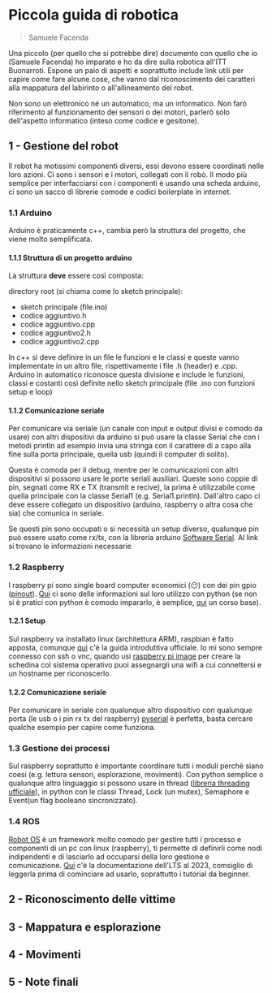 # Piccola guida di robotica
> Samuele Facenda

Una piccolo (per quello che si potrebbe dire) documento con quello che io (Samuele Facenda) ho imparato e ho da dire sulla robotica all'ITT Buonarroti. 
Espone un paio di aspetti e soprattutto include link utili per capire come fare alcune cose, che vanno dal riconoscimento dei caratteri alla mappatura del labirinto o all'allineamento del robot.

Non sono un elettronico né un automatico, ma un informatico. Non farò riferimento al funzionamento dei sensori o dei motori, parlerò solo dell'aspetto informatico (inteso come codice e gesitone).

## 1 - Gestione del robot

Il robot ha motissimi componenti diversi, essi devono essere coordinati nelle loro azioni. Ci sono i sensori e i motori, collegati con il robò. 
Il modo più semplice per interfacciarsi con i componenti è usando una scheda arduino, ci sono un sacco di librerie comode e codici boilerplate in internet.

### 1.1 Arduino

Arduino è praticamente c++, cambia però la struttura del progetto, che viene molto semplificata.

#### 1.1.1 Struttura di un progetto arduino

La struttura **deve** essere così composta:

directory root (si chiama come lo sketch principale):
- sketch principale (file.ino)
- codice aggiuntivo.h
- codice aggiuntivo.cpp
- codice aggiuntivo2.h
- codice aggiuntivo2.cpp

In c++ si deve definire in un file le funzioni e le classi e queste vanno implementate in un altro file, rispettivamente i file .h (header) e .cpp. Arduino in automatico riconosce questa divisione e include le funzioni, classi e costanti così definite nello sketch principale (file .ino con funzioni setup e loop)

#### 1.1.2 Comunicazione seriale

Per comunicare via seriale (un canale con input e output divisi e comodo da usare) con altri dispositivi da arduino si può usare la classe Serial che con i metodi println ad esempio invia una stringa con il carattere di a capo alla fine sulla porta principale, quella usb (quindi il computer di solito). 

Questa è comoda per il debug, mentre per le comunicazioni con altri dispositivi si possono usare le porte seriali ausiliari. Queste sono coppie di pin, segnati come RX e TX (transmit e recive), la prima è utilizzabile come quella principale con la classe Serial1 (e.g. Serial1.println). Dall'altro capo ci deve essere collegato un dispositivo (arduino, raspberry o altra cosa che sia) che comunica in seriale.

Se questi pin sono occupati o si necessità un setup diverso, qualunque pin può essere usato come rx/tx, con la libreria arduino [Software Serial](https://docs.arduino.cc/learn/built-in-libraries/software-serial). Al link si trovano le informazioni necessarie

### 1.2 Raspberry

I raspberry pi sono single board computer economici (:no_mouth:) con dei pin gpio ([pinout](https://encrypted-tbn0.gstatic.com/images?q=tbn:ANd9GcRHLwG7rR3G1PxzagBjpEEFUbROI1XL4yMHP7DI5ghN&s)). 
[Qui](https://projects.raspberrypi.org/en/projects/physical-computing) ci sono delle informazioni sul loro utilizzo con python (se non si è pratici con python è comodo impararlo, è semplice, [qui](https://www.programiz.com/python-programming) un corso base).

#### 1.2.1 Setup

Sul raspberry va installato linux (architettura ARM), raspbian è fatto apposta, comunque [qui](https://www.raspberrypi.com/documentation/computers/getting-started.html) c'è la guida introduttiva ufficiale. Io mi sono sempre connesso con ssh o vnc, quando usi [raspberry pi image](https://www.raspberrypi.com/software/) per creare la schedina col sistema operativo puoi assegnargli una wifi a cui connettersi e un hostname per riconoscerlo. 

#### 1.2.2 Comunicazione seriale

Per comunicare in seriale con qualunque altro dispositivo con qualunque porta (le usb o i pin rx tx del raspberry) [pyserial](https://pyserial.readthedocs.io/en/latest/) è perfetta, basta cercare qualche esempio per capire come funziona.

### 1.3 Gestione dei processi

Sul raspberry soprattutto è importante coordinare tutti i moduli perchè siano coesi (e.g. lettura sensori, esplorazione, movimenti). 
Con python semplice o qualunque altro linguaggio si possono usare in thread ([libreria threading ufficiale](https://docs.python.org/3/library/threading.html)), in python con le classi Thread, Lock (un mutex), Semaphore e Event(un flag booleano sincronizzato).

### 1.4 ROS
[Robot OS](https://www.ros.org/) è un framework molto comodo per gestire tutti i processo e componenti di un pc con linux (raspberry), ti permette di definirli come nodi indipendenti e di lasciarlo ad occuparsi della loro gestione e comunicazione. 
[Qui](https://docs.ros.org/en/humble/index.html) c'è la documentazione dell'LTS al 2023, comsiglio di leggerla prima di cominciare ad usarlo, soprattutto i tutorial da beginner.

## 2 - Riconoscimento delle vittime



## 3 - Mappatura e esplorazione

## 4 - Movimenti

## 5 - Note finali
